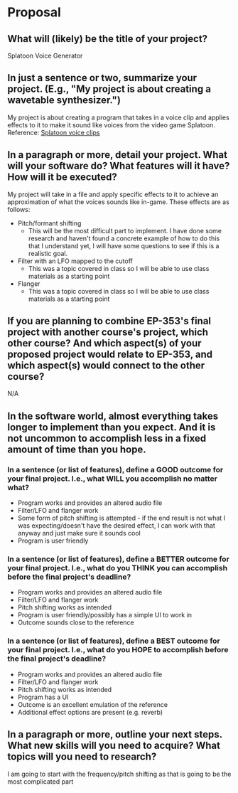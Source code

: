 # Proposal

## What will (likely) be the title of your project?

Splatoon Voice Generator

## In just a sentence or two, summarize your project. (E.g., "My project is about creating a wavetable synthesizer.")

My project is about creating a program that takes in a voice clip and applies effects to it to make it sound like voices from the video game Splatoon. Reference: [Splatoon voice clips](https://www.youtube.com/watch?v=fJYM3NZm3Rk)

## In a paragraph or more, detail your project. What will your software do? What features will it have? How will it be executed?

My project will take in a file and apply specific effects to it to achieve an approximation of what the voices sounds like in-game. These effects are as follows:

* Pitch/formant shifting
	* This will be the most difficult part to implement. I have done some research and haven't found a concrete example of how to do this that I understand yet, I will have some questions to see if this is a realistic goal.
* Filter with an LFO mapped to the cutoff
	* This was a topic covered in class so I will be able to use class materials as a starting point
* Flanger
	* This was a topic covered in class so I will be able to use class materials as a starting point


## If you are planning to combine EP-353's final project with another course's project, which other course? And which aspect(s) of your proposed project would relate to EP-353, and which aspect(s) would connect to the other course?

N/A

## In the software world, almost everything takes longer to implement than you expect. And it is not uncommon to accomplish less in a fixed amount of time than you hope.

### In a sentence (or list of features), define a GOOD outcome for your final project. I.e., what WILL you accomplish no matter what?

* Program works and provides an altered audio file
* Filter/LFO and flanger work
* Some form of pitch shifting is attempted - if the end result is not what I was expecting/doesn't have the desired effect, I can work with that anyway and just make sure it sounds cool
* Program is user friendly

### In a sentence (or list of features), define a BETTER outcome for your final project. I.e., what do you THINK you can accomplish before the final project's deadline?

* Program works and provides an altered audio file
* Filter/LFO and flanger work
* Pitch shifting works as intended
* Program is user friendly/possibly has a simple UI to work in
* Outcome sounds close to the reference

### In a sentence (or list of features), define a BEST outcome for your final project. I.e., what do you HOPE to accomplish before the final project's deadline?

* Program works and provides an altered audio file
* Filter/LFO and flanger work
* Pitch shifting works as intended
* Program has a UI
* Outcome is an excellent emulation of the reference
* Additional effect options are present (e.g. reverb)

## In a paragraph or more, outline your next steps. What new skills will you need to acquire? What topics will you need to research?

I am going to start with the frequency/pitch shifting as that is going to be the most complicated part

